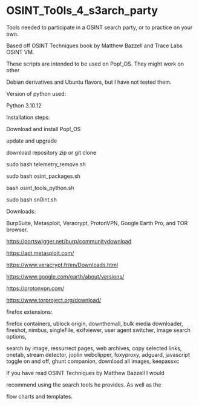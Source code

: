 # OSINT_To0ls_4_s3arch_party

Tools needed to participate in a OSINT search party, or to practice on your own.

Based off OSINT Techniques book by Matthew Bazzell and Trace Labs OSINT VM. 

These scripts are intended to be used on Pop!_OS. They might work on other

Debian derivatives and Ubuntu flavors, but I have not tested them.

Version of python used:

Python 3.10.12


Installation steps:


Download and install Pop!_OS

update and upgrade

download repository zip or git clone


sudo bash telemetry_remove.sh

sudo bash osint_packages.sh

bash osint_tools_python.sh

sudo bash sn0int.sh

Downloads:

BurpSuite, Metasploit, Veracrypt, ProtonVPN, Google Earth Pro, and TOR browser.

https://portswigger.net/burp/communitydownload

https://apt.metasploit.com/

https://www.veracrypt.fr/en/Downloads.html

https://www.google.com/earth/about/versions/

https://protonvpn.com/

https://www.torproject.org/download/

firefox extensions:

firefox containers, ublock origin, downthemall, bulk media downloader, fireshot, nimbus, singleFile, exifviewer, user agent switcher, image search options,

search by image, ressurrect pages, web archives, copy selected links, onetab, stream detector, joplin webclipper, foxyproxy, adguard, javascript toggle on and off, ghunt companion, download all images, keepassxc


If you have read OSINT Techniques by Matthew Bazzell I would 

recommend using the search tools he provides. As well as the 

flow charts and templates.
